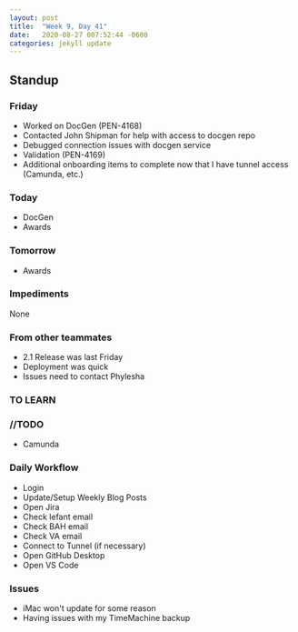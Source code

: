 ```yaml
---
layout: post
title:  "Week 9, Day 41"
date:   2020-08-27 007:52:44 -0600
categories: jekyll update
---
```


## Standup

### Friday
* Worked on DocGen (PEN-4168)
* Contacted John Shipman for help with access to docgen repo
* Debugged connection issues with docgen service
* Validation (PEN-4169)
* Additional onboarding items to complete now that I have tunnel access (Camunda, etc.)

### Today
* DocGen 
* Awards

### Tomorrow
* Awards

### Impediments
None

### From other teammates
* 2.1 Release was last Friday
* Deployment was quick
* Issues need to contact Phylesha
  
### TO LEARN

### //TODO
* Camunda

### Daily Workflow
* Login
* Update/Setup Weekly Blog Posts
* Open Jira
* Check lefant email
* Check BAH email
* Check VA email
* Connect to Tunnel (if necessary)
* Open GitHub Desktop
* Open VS Code
  
### Issues
* iMac won't update for some reason
* Having issues with my TimeMachine backup
